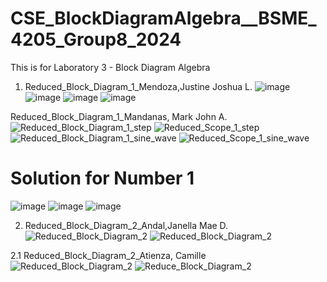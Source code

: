 # CSE_BlockDiagramAlgebra__BSME_4205_Group8_2024
This is for Laboratory 3 - Block Diagram Algebra
1. Reduced_Block_Diagram_1_Mendoza,Justine Joshua L.
![image](https://github.com/JJME4205/CSE_BlockDiagramAlgebra__BSME_4205_Group8_2024/assets/159037171/4390da8f-ad40-4a3b-987b-95e2f842dfdb)
![image](https://github.com/JJME4205/CSE_BlockDiagramAlgebra__BSME_4205_Group8_2024/assets/159037171/56c6a8ad-8ca6-4822-a7f4-f320463d1c80)
![image](https://github.com/JJME4205/CSE_BlockDiagramAlgebra__BSME_4205_Group8_2024/assets/159037171/6626ded1-2c2b-4692-a012-87e97f19827e)
![image](https://github.com/JJME4205/CSE_BlockDiagramAlgebra__BSME_4205_Group8_2024/assets/159037171/6d2e92b0-9f32-4202-9699-67b72a3a2105)

Reduced_Block_Diagram_1_Mandanas, Mark John A.
![Reduced_Block_Diagram_1_step](https://github.com/JJME4205/CSE_BlockDiagramAlgebra__BSME_4205_Group8_2024/assets/159036967/3ac907fb-8bb6-4388-b07f-67d8fec3f00e)
![Reduced_Scope_1_step](https://github.com/JJME4205/CSE_BlockDiagramAlgebra__BSME_4205_Group8_2024/assets/159036967/b7b6349b-b566-4234-97ba-5b5cb98a920c)
![Reduced_Block_Diagram_1_sine_wave](https://github.com/JJME4205/CSE_BlockDiagramAlgebra__BSME_4205_Group8_2024/assets/159036967/5c58f4b3-11ca-4d01-9533-dfc51f25b3a5)
![Reduced_Scope_1_sine_wave](https://github.com/JJME4205/CSE_BlockDiagramAlgebra__BSME_4205_Group8_2024/assets/159036967/a35d5b3d-1b45-46af-b9e1-11c2af4ad1b8)

# Solution for Number 1
![image](https://github.com/JJME4205/CSE_BlockDiagramAlgebra__BSME_4205_Group8_2024/assets/159037171/4e12636b-a47d-4db0-83c0-6a1ce54c736e)
![image](https://github.com/JJME4205/CSE_BlockDiagramAlgebra__BSME_4205_Group8_2024/assets/159037171/5ce08b4d-697f-4dc5-8817-17b018670a29)
![image](https://github.com/JJME4205/CSE_BlockDiagramAlgebra__BSME_4205_Group8_2024/assets/159037171/11e6b222-1b50-4e3b-ae3a-f48a5c521412)

2. Reduced_Block_Diagram_2_Andal,Janella Mae D.
![Reduced_Block_Diagram_2](https://github.com/JJME4205/CSE_BlockDiagramAlgebra__BSME_4205_Group8_2024/assets/159086810/bd26a1ac-e74f-45da-8331-1cc984f293ff)
![Reduced_Block_Diagram_2](https://github.com/JJME4205/CSE_BlockDiagramAlgebra__BSME_4205_Group8_2024/assets/159086810/58b7d8eb-383b-4d1b-9ecf-d3fad4f47e81)

2.1 Reduced_Block_Diagram_2_Atienza, Camille
![Reduced_Block_Diagram_2](https://github.com/JJME4205/CSE_BlockDiagramAlgebra__BSME_4205_Group8_2024/assets/159040752/0a2f67ab-22b4-411e-9616-b46cfcc589c1)
![Reduce_Block_Diagram_2](https://github.com/JJME4205/CSE_BlockDiagramAlgebra__BSME_4205_Group8_2024/assets/159040752/fd912dd2-2ef7-4f8c-bb9d-ba5faf2886e7)
